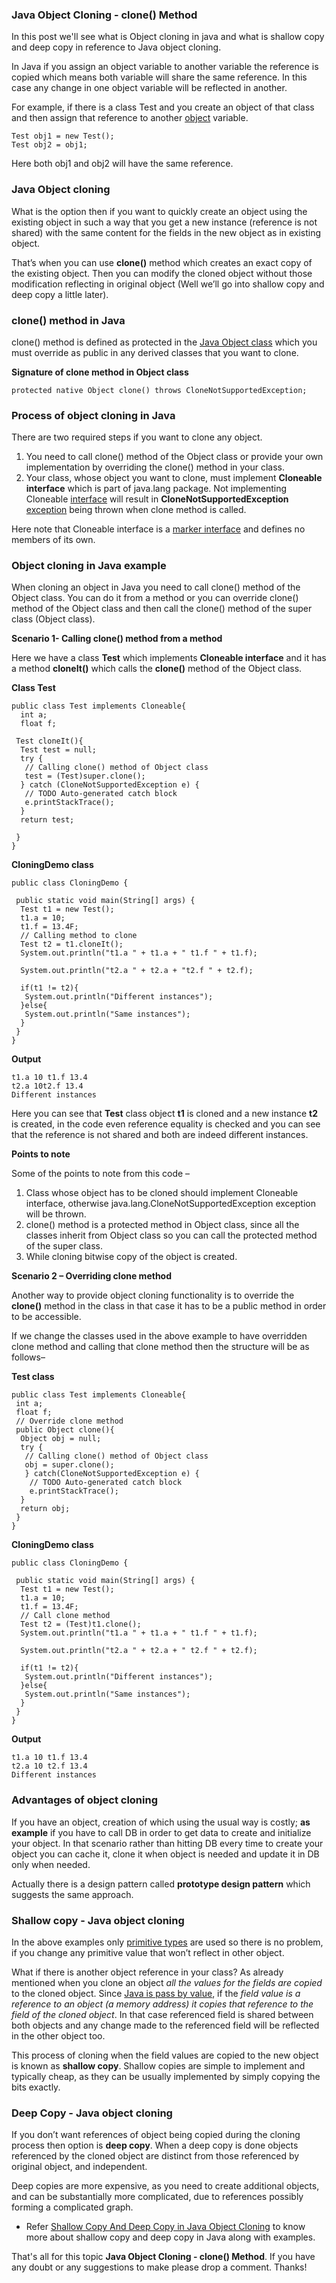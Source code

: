 ### Java Object Cloning - clone() Method

In this post we'll see what is Object cloning in java and what is shallow copy and deep copy in reference to Java object cloning.

In Java if you assign an object variable to another variable the reference is copied which means both variable will share the same reference. In this case any change in one object variable will be reflected in another.

For example, if there is a class Test and you create an object of that class and then assign that reference to another [object](https://www.netjstech.com/2015/04/object-in-java.html) variable.

```
Test obj1 = new Test();
Test obj2 = obj1;
```

Here both obj1 and obj2 will have the same reference.



### Java Object cloning

What is the option then if you want to quickly create an object using the existing object in such a way that you get a new instance (reference is not shared) with the same content for the fields in the new object as in existing object.

That’s when you can use **clone()** method which creates an exact copy of the existing object. Then you can modify the cloned object without those modification reflecting in original object (Well we’ll go into shallow copy and deep copy a little later).

### clone() method in Java

clone() method is defined as protected in the [Java Object class](https://www.netjstech.com/2017/06/object-class-in-java.html) which you must override as public in any derived classes that you want to clone.

**Signature of clone method in Object class**

```
protected native Object clone() throws CloneNotSupportedException;
```

### Process of object cloning in Java

There are two required steps if you want to clone any object.

1. You need to call clone() method of the Object class or provide your own implementation by overriding the clone() method in your class.
2. Your class, whose object you want to clone, must implement **Cloneable interface** which is part of java.lang package. Not implementing Cloneable [interface](https://www.netjstech.com/2015/05/interface-default-methods-in-java-8.html) will result in **CloneNotSupportedException** [exception](https://www.netjstech.com/2015/06/best-practices-for-exception-handling-java.html) being thrown when clone method is called.

Here note that Cloneable interface is a [marker interface](https://www.netjstech.com/2015/05/marker-interface-in-java.html) and defines no members of its own.

### Object cloning in Java example

When cloning an object in Java you need to call clone() method of the Object class. You can do it from a method or you can override clone() method of the Object class and then call the clone() method of the super class (Object class).

**Scenario 1- Calling clone() method from a method**

Here we have a class **Test** which implements **Cloneable interface** and it has a method **cloneIt()** which calls the **clone()** method of the Object class.

**Class Test**

```
public class Test implements Cloneable{
  int a;
  float f;
 
 Test cloneIt(){
  Test test = null;
  try {
   // Calling clone() method of Object class
   test = (Test)super.clone();
  } catch (CloneNotSupportedException e) {
   // TODO Auto-generated catch block
   e.printStackTrace();
  }
  return test;
  
 }
}
```

**CloningDemo class**

```
public class CloningDemo {

 public static void main(String[] args) {
  Test t1 = new Test();
  t1.a = 10;
  t1.f = 13.4F;
  // Calling method to clone
  Test t2 = t1.cloneIt();
  System.out.println("t1.a " + t1.a + " t1.f " + t1.f);
  
  System.out.println("t2.a " + t2.a + "t2.f " + t2.f);

  if(t1 != t2){
   System.out.println("Different instances");
  }else{
   System.out.println("Same instances");
  }
 }
}
```

**Output**

```
t1.a 10 t1.f 13.4
t2.a 10t2.f 13.4
Different instances
```

Here you can see that **Test** class object **t1** is cloned and a new instance **t2** is created, in the code even reference equality is checked and you can see that the reference is not shared and both are indeed different instances.

**Points to note**

Some of the points to note from this code –

1. Class whose object has to be cloned should implement Cloneable interface, otherwise java.lang.CloneNotSupportedException exception will be thrown.
2. clone() method is a protected method in Object class, since all the classes inherit from Object class so you can call the protected method of the super class.
3. While cloning bitwise copy of the object is created.

**Scenario 2 – Overriding clone method**

Another way to provide object cloning functionality is to override the **clone()** method in the class in that case it has to be a public method in order to be accessible.

If we change the classes used in the above example to have overridden clone method and calling that clone method then the structure will be as follows–

**Test class**

```
public class Test implements Cloneable{
 int a;
 float f;
 // Override clone method
 public Object clone(){
  Object obj = null;
  try {
   // Calling clone() method of Object class
   obj = super.clone();
   } catch(CloneNotSupportedException e) {
    // TODO Auto-generated catch block
    e.printStackTrace();
  }
  return obj;
 }
}
```

**CloningDemo class**

```
public class CloningDemo {

 public static void main(String[] args) {
  Test t1 = new Test();
  t1.a = 10;
  t1.f = 13.4F;
  // Call clone method
  Test t2 = (Test)t1.clone();
  System.out.println("t1.a " + t1.a + " t1.f " + t1.f);
  
  System.out.println("t2.a " + t2.a + " t2.f " + t2.f);
  
  if(t1 != t2){
   System.out.println("Different instances");
  }else{
   System.out.println("Same instances");
  }
 }
}
```

**Output**

```
t1.a 10 t1.f 13.4
t2.a 10 t2.f 13.4
Different instances
```

### Advantages of object cloning

If you have an object, creation of which using the usual way is costly; **as example** if you have to call DB in order to get data to create and initialize your object. In that scenario rather than hitting DB every time to create your object you can cache it, clone it when object is needed and update it in DB only when needed.

Actually there is a design pattern called **prototype design pattern** which suggests the same approach.

### Shallow copy - Java object cloning

In the above examples only [primitive types](https://www.netjstech.com/2017/03/primitive-data-types-in-java.html) are used so there is no problem, if you change any primitive value that won’t reflect in other object.

What if there is another object reference in your class? As already mentioned when you clone an object *all the values for the fields are copied* to the cloned object. Since [Java is pass by value](https://www.netjstech.com/2015/04/java-pass-by-value-or-pass-by-reference.html), if the *field value is a reference to an object (a memory address) it copies that reference to the field of the cloned object*. In that case referenced field is shared between both objects and any change made to the referenced field will be reflected in the other object too.

This process of cloning when the field values are copied to the new object is known as **shallow copy**. Shallow copies are simple to implement and typically cheap, as they can be usually implemented by simply copying the bits exactly.

### Deep Copy - Java object cloning

If you don’t want references of object being copied during the cloning process then option is **deep copy**. When a deep copy is done objects referenced by the cloned object are distinct from those referenced by original object, and independent.

Deep copies are more expensive, as you need to create additional objects, and can be substantially more complicated, due to references possibly forming a complicated graph.

- Refer [Shallow Copy And Deep Copy in Java Object Cloning](https://www.netjstech.com/2019/01/shallow-copy-and-deep-copy-in-java-object-cloning.html) to know more about shallow copy and deep copy in Java along with examples.

That's all for this topic **Java Object Cloning - clone() Method**. If you have any doubt or any suggestions to make please drop a comment. Thanks!
